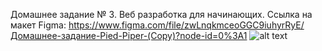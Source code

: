 Домашнее задание № 3. Веб разработка для начинающих. 
Ссылка на макет Figma: https://www.figma.com/file/zwLnqkmceoGGC9iuhyrRyE/Домашнее-задание-Pied-Piper-(Copy)?node-id=0%3A1
![alt text](https://github.com/lMilVl/web-course-piedpiper/blob/main/results/127.0.0.1_5501_.png)
